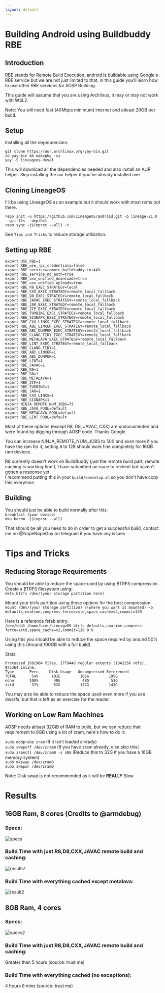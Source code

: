 ```yaml
---
layout: default
---
```

# Building Android using Buildbuddy RBE

## Introduction

RBE stands for Remote Build Execution, android is buildable using Google's RBE service but we are not just limited to that, in this guide you'll learn how to use other RBE services for AOSP Building.

This guide will assume that you are using Archlinux, it may or may not work with WSL2.

Note: You will need fast (40Mbps minimum) internet and atleast 20GB per build. 

## Setup

Installing all the dependencies:

`git clone https://aur.archlinux.org/yay-bin.git`\
`cd yay-bin && makepkg -si`\
`yay -S lineageos-devel`

This will download all the dependencies needed and also install an AUR helper. Skip installing the aur helper if you've already installed one.

## Cloning LineageOS

I'll be using LineageOS as an example but it should work with most roms out there.

`repo init -u https://github.com/LineageOS/android.git -b lineage-21.0 --git-lfs --depth=1`\
`repo sync -j$(nproc --all) -c`

See `Tips and Tricks` to reduce storage utilization.

## Setting up RBE

```
export USE_RBE=1
export RBE_use_rpc_credentials=false
export RBE_service=remote.buildbuddy.io:443
export RBE_service_no_auth=true
export RBE_use_unified_downloads=true
export RBE_use_unified_uploads=true
export RBE_R8_EXEC_STRATEGY=local
export RBE_CXX_EXEC_STRATEGY=remote_local_fallback
export RBE_D8_EXEC_STRATEGY=remote_local_fallback
export RBE_JAVAC_EXEC_STRATEGY=remote_local_fallback
export RBE_JAR_EXEC_STRATEGY=remote_local_fallback
export RBE_ZIP_EXEC_STRATEGY=remote_local_fallback
export RBE_TURBINE_EXEC_STRATEGY=remote_local_fallback
export RBE_SIGNAPK_EXEC_STRATEGY=remote_local_fallback
export RBE_CXX_LINKS_EXEC_STRATEGY=remote_local_fallback
export RBE_ABI_LINKER_EXEC_STRATEGY=remote_local_fallback
export RBE_ABI_DUMPER_EXEC_STRATEGY=remote_local_fallback
export RBE_CLANG_TIDY_EXEC_STRATEGY=remote_local_fallback
export RBE_METALAVA_EXEC_STRATEGY=remote_local_fallback
export RBE_LINT_EXEC_STRATEGY=remote_local_fallback
export RBE_CLANG_TIDY=1
export RBE_ABI_LINKER=1
export RBE_ABI_DUMPER=1
export RBE_LINT=1
export RBE_JAVAC=1
export RBE_R8=1
export RBE_D8=1
export RBE_METALAVA=1
export RBE_ZIP=1
export RBE_TURBINE=1
export RBE_JAR=1
export RBE_CXX_LINKS=1
export RBE_SIGNAPK=1
export NINJA_REMOTE_NUM_JOBS=72
export RBE_JAVA_POOL=default
export RBE_METALAVA_POOL=default
export RBE_LINT_POOL=default
```

Most of these options (except R8, D8, JAVAC, CXX) are undocumented and were found by digging through AOSP code. Thanks Google.

You can increase NINJA_REMOTE_NUM_JOBS to 500 and even more if you have the ram for it, setting it to 128 should work fine completely for 16GB ram devices.

R8 currently doesn't work on BuildBuddy (just the remote build part, remote caching is working fine!), I have submitted an issue to reclient but haven't gotten a response yet.\
I recommend putting this in your `build/envsetup.sh` so you don't have copy this everytime

## Building

You should just be able to build normally after this:\
`breakfast (your device)`\
`mka bacon -j$(nproc --all)`

That should be all you need to do in order to get a successful build, contact me on @NopeNopeGuy on telegram if you have any issues


# Tips and Tricks

## Reducing Storage Requirements

You should be able to reduce the space used by using BTRFS compression. Create a BTRFS filesystem using:\
`mkfs.btrfs /dev/(your storage partition here)`

Mount your btrfs partition using these options for the best compression: \
`mount /dev/(your storage partition) /(where you want it mounted) -o defaults,noatime,compress-force=zstd,space_cache=v2,commit=120`

Here is a reference fstab entry:\
`/dev/sda1 /home/user/LineageOS btrfs defaults,noatime,compress-force=zstd,space_cache=v2,commit=120 0 0`

Using this you should be able to reduce the space required by around 50% using this (Around 100GB with a full build).

Stats:
```
Processed 1682984 files, 1779448 regular extents (1841256 refs), 975364 inline.
Type       Perc     Disk Usage   Uncompressed Referenced  
TOTAL       54%      101G         186G         195G       
none       100%       48G          48G          51G       
zstd        37%       52G         137G         143G       
```

You may also be able to reduce the space used even more if you use dwarfs, but that is left as an exercise for the reader.

## Working on Low Ram Machines

AOSP needs atleast 32GiB of RAM to build, but we can reduce that requirement to 8GB using a lot of zram, here's how to do it:

`sudo modprobe zram` (If it isn't loaded already)\
`sudo swapoff /dev/zram0` (If you have zram already, else skip this)\
`sudo zramctl /dev/zram0 -s 48G` (Reduce this to 32G if you have a 16GB memory system)\
`sudo mkswap /dev/zram0`\
`sudo swapon /dev/zram0`

Note: Disk swap is not recommended as it will be **REALLY** Slow

# Results

## 16GB Ram, 8 cores (Credits to @armdebug)

### Specs:
![specs](https://github.com/user-attachments/assets/4cb45f91-d131-4c9f-ac59-b43dda3b2629)

### Build Time with just R8,D8,CXX,JAVAC remote build and caching:
![results1](https://github.com/user-attachments/assets/b42aec9f-89c8-4f87-b7bc-3e372713eab8)

### Build Time with everything cached except metalava:
![result2](https://github.com/user-attachments/assets/4a65667b-876d-4d28-b3ba-f3611414bda8)

## 8GB Ram, 4 cores

### Specs:
![specs2](https://github.com/user-attachments/assets/413a8def-2fe5-4d49-991b-0422fdbce007)


### Build Time with just R8,D8,CXX,JAVAC remote build and caching:
Greater than 5 hours (source: trust me)

### Build Time with everything cached (no exceptions):
4 hours 8 mins (source: trust me)
